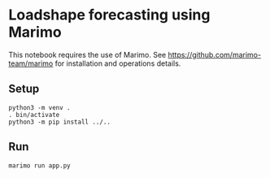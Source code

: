 # Loadshape forecasting using Marimo

This notebook requires the use of Marimo. See https://github.com/marimo-team/marimo for installation and operations details.

## Setup

~~~
python3 -m venv .
. bin/activate
python3 -m pip install ../..
~~~

## Run

~~~
marimo run app.py
~~~

